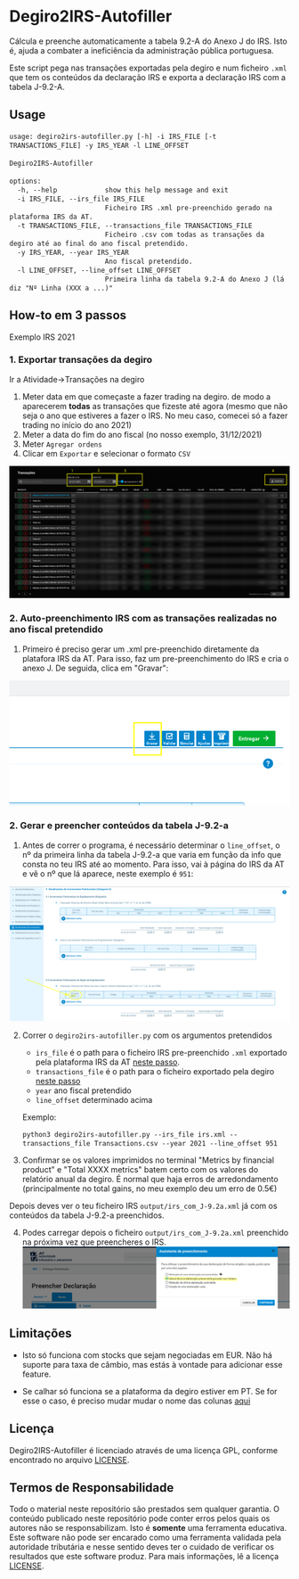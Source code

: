 # Degiro2IRS-Autofiller
Cálcula e preenche automaticamente a tabela 9.2-A do Anexo J do IRS. Isto é, ajuda a combater a ineficiência da administração pública portuguesa.

Este script pega nas transações exportadas pela degiro e num ficheiro `.xml` que tem os conteúdos da declaração IRS e exporta a declaração IRS com a tabela J-9.2-A.

## Usage

```
usage: degiro2irs-autofiller.py [-h] -i IRS_FILE [-t TRANSACTIONS_FILE] -y IRS_YEAR -l LINE_OFFSET

Degiro2IRS-Autofiller

options:
  -h, --help            show this help message and exit
  -i IRS_FILE, --irs_file IRS_FILE
                        Ficheiro IRS .xml pre-preenchido gerado na plataforma IRS da AT.
  -t TRANSACTIONS_FILE, --transactions_file TRANSACTIONS_FILE
                        Ficheiro .csv com todas as transações da degiro até ao final do ano fiscal pretendido.
  -y IRS_YEAR, --year IRS_YEAR
                        Ano fiscal pretendido.
  -l LINE_OFFSET, --line_offset LINE_OFFSET
                        Primeira linha da tabela 9.2-A do Anexo J (lá diz "Nº Linha (XXX a ...)"
```

## How-to em 3 passos
Exemplo IRS 2021
### <a name="degiro_export"></a> 1. Exportar transações da degiro

Ir a Atividade->Transações na degiro

1) Meter data em que começaste a fazer trading na degiro. de modo a aparecerem **todas** as transações que fizeste até agora (mesmo que não seja o ano que estiveres a fazer o IRS. No meu caso, comecei só a fazer trading no início do ano 2021)
2) Meter a data do fim do ano fiscal (no nosso exemplo, 31/12/2021)
3) Meter `Agregar ordens`
4) Clicar em `Exportar` e selecionar o formato `CSV`

![Exportar Degiro](doc_assets/exportar_degiro.png)

### <a name="irs_at_export"></a> 2. Auto-preenchimento IRS com as transações realizadas no ano fiscal pretendido

1) Primeiro é preciso gerar um .xml pre-preenchido diretamente da platafora IRS da AT. Para isso, faz um pre-preenchimento do IRS e cria o anexo J. De seguida, clica em "Gravar":

![Determinar nline_offset](doc_assets/gravar_xml_irs_at.png)

### 2. Gerar e preencher conteúdos da tabela J-9.2-a

1) Antes de correr o programa, é necessário determinar o `line_offset`, o nº da primeira linha da tabela J-9.2-a que varia em função da info que consta no teu IRS até ao momento. Para isso, vai à página do IRS da AT e vê o nº que lá aparece, neste exemplo é `951`:

![Determinar nline_offset](doc_assets/at_irs_nline_offset.png)

2) Correr o `degiro2irs-autofiller.py` com os argumentos pretendidos
    - `irs_file` é o path para o ficheiro IRS pre-preenchido `.xml` exportado pela plataforma IRS da AT [neste passo](#irs_at_export).
    - `transactions_file` é o path para o ficheiro exportado pela degiro [neste passo](#degiro_export)
    - `year` ano fiscal pretendido
    - `line_offset` determinado acima

    Exemplo:

    ```
    python3 degiro2irs-autofiller.py --irs_file irs.xml --transactions_file Transactions.csv --year 2021 --line_offset 951
    ```

3) Confirmar se os valores imprimidos no terminal "Metrics by financial product" e "Total XXXX metrics" batem certo com os valores do relatório anual da degiro. É normal que haja erros de arredondamento (principalmente no total gains, no meu exemplo deu um erro de 0.5€)

Depois deves ver o teu ficheiro IRS `output/irs_com_J-9.2a.xml` já com os conteúdos da tabela J-9.2-a preenchidos.

4) Podes carregar depois o ficheiro `output/irs_com_J-9.2a.xml` preenchido na próxima vez que preencheres o IRS.
![Load xml](doc_assets/load_xml_irs_at.png)

## Limitações
- Isto só funciona com stocks que sejam negociadas em EUR. Não há suporte para taxa de câmbio, mas estás à vontade para adicionar esse feature.

- Se calhar só funciona se a plataforma da degiro estiver em PT. Se for esse o caso, é preciso mudar mudar o nome das colunas [aqui](https://github.com/francis2tm/Degiro2IRS-Autofiller/blob/ddf0c032b347164bb8144a1b702bb70d3e7693ac/degiro2irs-autofiller.py#L62)

## Licença
Degiro2IRS-Autofiller é licenciado através de uma licença GPL, conforme encontrado no arquivo [LICENSE](LICENSE).
## Termos de Responsabilidade
Todo o material neste repositório são prestados sem qualquer garantia. O conteúdo publicado neste repositório pode conter erros pelos quais os autores não se responsabilizam. Isto é **somente** uma ferramenta educativa. Este software não pode ser encarado como uma ferramenta validada pela autoridade tributária e nesse sentido deves ter o cuidado de verificar os resultados que este software produz. Para mais informações, lê a licença [LICENSE](LICENSE).